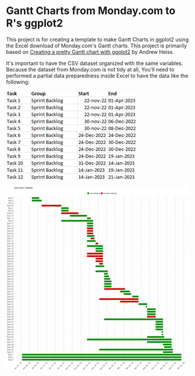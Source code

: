 # Gantt Charts from Monday.com to R's ggplot2

This project is for creating a template to make Gantt Charts in ggplot2 using the Excel download of Monday.com's Gantt charts. This project is primarily based on [Creating a pretty Gantt chart with ggplot2](https://stats.andrewheiss.com/misc/gantt.html) by Andrew Heiss.

It's important to have the CSV dataset organized with the same variables. Because the dataset from Monday.com is not tidy at all, You'll need to performed a partial data preparedness inside Excel to have the data like the following:

![Example](example_datasource.png)

![Gantt Chart Example](timeline_TestData.png)
